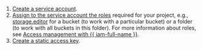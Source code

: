 1. [Create a service account](../../iam/operations/sa/create.md).
1. [Assign to the service account the roles](../../iam/operations/sa/assign-role-for-sa.md) required for your project, e.g., [storage.editor](../../storage/security/index.md#storage-editor) for a bucket (to work with a particular bucket) or a folder (to work with all buckets in this folder). For more information about roles, see [Access management with {{ iam-full-name }}](../../storage/security/index.md).
1. [Create a static access key](../../iam/operations/sa/create-access-key.md).

